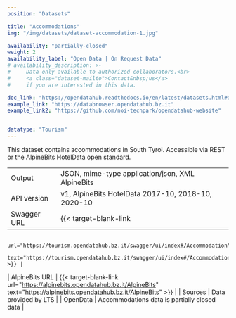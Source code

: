 ```yaml
---
position: "Datasets"

title: "Accommodations"
img: "/img/datasets/dataset-accommodation-1.jpg"

availability: "partially-closed"
weight: 2
availability_label: "Open Data | On Request Data"
# availability_description: >-
#     Data only available to authorized collaborators.<br>
#     <a class="dataset-mailto">Contact&nbsp;us</a>
#     if you are interested in this data.

doc_link: "https://opendatahub.readthedocs.io/en/latest/datasets.html#accommodation-dataset"
example_link: "https://databrowser.opendatahub.bz.it"
example_link2: "https://github.com/noi-techpark/opendatahub-website"


datatype: "Tourism"
---
```


This dataset contains accommodations in South Tyrol. Accessible via REST or the AlpineBits HotelData open standard.

|                |                                                                   |
| :------------- | ----------------------------------------------------------------- |
| Output         | JSON, mime-type application/json, XML AlpineBits                  |
| API version    | v1, AlpineBits HotelData 2017-10, 2018-10, 2020-10                |
| Swagger URL    | {{< target-blank-link
                        url="https://tourism.opendatahub.bz.it/swagger/ui/index#/Accommodation"
                        text="https://tourism.opendatahub.bz.it/swagger/ui/index#/Accommodation" >}} |
| AlpineBits URL | {{< target-blank-link url="https://alpinebits.opendatahub.bz.it/AlpineBits" text="https://alpinebits.opendatahub.bz.it/AlpineBits" >}}                   |
| Sources        | Data provided by LTS                                              |
| OpenData       | Accommodations data is partially closed data                      |